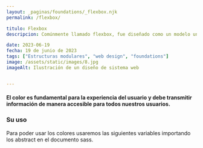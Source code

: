 ```yaml
---
layout: _paginas/foundations/_flexbox.njk
permalink: /flexbox/

titulo: Flexbox
descripcion: Comúnmente llamado flexbox, fue diseñado como un modelo unidimensional de layout, y como un método que pueda ayudar a distribuir el espacio entre los ítems de una interfaz y mejorar las capacidades de alineación. 

date: 2023-06-19
fecha: 19 de junio de 2023
tags: ["Estructuras modulares", "web design", "foundations"]
image: /assets/static/images/8.jpg
imageAlt: Ilustración de un diseño de sistema web


---
```


#### El color es fundamental para la experiencia del usuario y debe transmitir información de manera accesible para todos nuestros usuarios.

### Su uso
Para poder usar los colores usaremos las siguientes variables importando los abstract en el documento sass.


